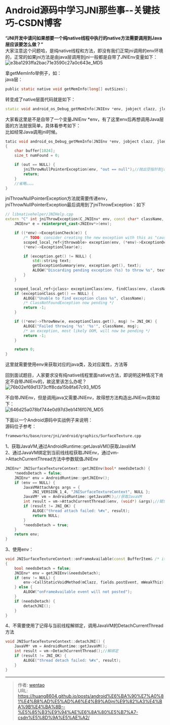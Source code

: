 # Android源码中学习JNI那些事--关键技巧-CSDN博客

**“JNI开发中请问如果想要一个纯native线程中执行的native方法需要调用到Java层应该要怎么做？”**\
大家注意这个问题哈，是纯native线程和方法，即没有我们正常jni调用的env环境的，正常的如果jni方法是由java层调用到jni一般都是自带了JNIEnv变量如下：\
![e3ba1293ffa2bac71e3590c27a0c643e\_MD5](https://picgo.myjojo.fun:666/i/2024/10/11/6708d3f6b3038.png)

拿getMemInfo举例子，如：\
java层：

```c
public static native void getMemInfo(long[] outSizes);
```

转变成了native层面代码就是如下：

```cpp
static void android_os_Debug_getMemInfo(JNIEnv *env, jobject clazz, jlongArray out)
```

大家看这里是不是自带了一个变量JNIEnv \*env，有了这里env后再想调用Java层面的方法就很简单，具体看参考如下：\
比如经常Java调用jni时候。

```cpp
tatic void android_os_Debug_getMemInfo(JNIEnv *env, jobject clazz, jlongArray out)
{
    char buffer[1024];
    size_t numFound = 0;

    if (out == NULL) {
        jniThrowNullPointerException(env, "out == null");//抛出空指针到java
        return;
    }
    //省略。。。。
}
```

jniThrowNullPointerException方法就需要传递env，jniThrowNullPointerException最后调用到了jniThrowException：如下

```cpp
// libnativehelper/JNIHelp.cpp
extern "C" int jniThrowException(C_JNIEnv* env, const char* className, const char* msg) {
    JNIEnv* e = reinterpret_cast<JNIEnv*>(env);

    if ((*env)->ExceptionCheck(e)) {
        /* TODO: consider creating the new exception with this as "cause" */
        scoped_local_ref<jthrowable> exception(env, (*env)->ExceptionOccurred(e));
        (*env)->ExceptionClear(e);

        if (exception.get() != NULL) {
            std::string text;
            getExceptionSummary(env, exception.get(), text);
            ALOGW("Discarding pending exception (%s) to throw %s", text.c_str(), className);
        }
    }

    scoped_local_ref<jclass> exceptionClass(env, findClass(env, className));
    if (exceptionClass.get() == NULL) {
        ALOGE("Unable to find exception class %s", className);
        /* ClassNotFoundException now pending */
        return -1;
    }

    if ((*env)->ThrowNew(e, exceptionClass.get(), msg) != JNI_OK) {
        ALOGE("Failed throwing '%s' '%s'", className, msg);
        /* an exception, most likely OOM, will now be pending */
        return -1;
    }

    return 0;
}
```

这里就需要使用env来获取对应的java类，及对应属性，方法等

回到面试题目，人家要求没有纯native线程里面native方法，即说明这种情况下肯定不自带JNIEnv的，故这里该怎么办呢？\
![76b02ef69d1373cff8cda15b8fa67c93\_MD5](https://picgo.myjojo.fun:666/i/2024/10/11/6708d3f6b3b53.png)

不自带JNIEnv，但是调用java又需要JNIEnv，故得想方法构造出JNIEnv具体如下：\
![646d25a078bf744e0d97d3eb1416f076\_MD5](https://picgo.myjojo.fun:666/i/2024/10/11/6708d3f6b301b.png)

下面以一个Android源码中实战例子来说明：\
源码位子参考：

```bash
frameworks/base/core/jni/android/graphics/SurfaceTexture.cpp
```

1、获取JavaVM,通过AndroidRuntime::getJavaVM()获取JavaVM\
2、通过JavaVM绑定到当前线线程获取JNIEnv，通过vm->AttachCurrentThread方法中参数赋值JNIEnv

```c
JNIEnv* JNISurfaceTextureContext::getJNIEnv(bool* needsDetach) {
    *needsDetach = false;
    JNIEnv* env = AndroidRuntime::getJNIEnv();
    if (env == NULL) {
        JavaVMAttachArgs args = {
            JNI_VERSION_1_4, "JNISurfaceTextureContext", NULL };
        JavaVM* vm = AndroidRuntime::getJavaVM();//获取JavaVM
        int result = vm->AttachCurrentThread(&env, (void*) &args);//赋值env
        if (result != JNI_OK) {
            ALOGE("thread attach failed: %#x", result);
            return NULL;
        }
        *needsDetach = true;
    }
    return env;
}
```

3、使用env：

```cpp
void JNISurfaceTextureContext::onFrameAvailable(const BufferItem& /* item */)
{
    bool needsDetach = false;
    JNIEnv* env = getJNIEnv(&needsDetach);
    if (env != NULL) {
        env->CallStaticVoidMethod(mClazz, fields.postEvent, mWeakThiz);//使用env调用java方法
    } else {
        ALOGW("onFrameAvailable event will not posted");
    }
    if (needsDetach) {
        detachJNI();
    }
}
```

4、不需要使用了记得与当前线程解绑定，调用JavaVM的DetachCurrentThread方法

```cpp
void JNISurfaceTextureContext::detachJNI() {
    JavaVM* vm = AndroidRuntime::getJavaVM();
    int result = vm->DetachCurrentThread();//解绑定
    if (result != JNI_OK) {
        ALOGE("thread detach failed: %#x", result);
    }
}
```


---

> 作者: [wentao](https://github.com/huang8604)  
> URL: https://huang8604.github.io/posts/android%E6%BA%90%E7%A0%81%E4%B8%AD%E5%AD%A6%E4%B9%A0jni%E9%82%A3%E4%BA%9B%E4%BA%8B--%E5%85%B3%E9%94%AE%E6%8A%80%E5%B7%A7-csdn%E5%8D%9A%E5%AE%A2/  

